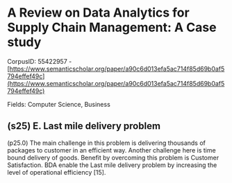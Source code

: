 # A Review on Data Analytics for Supply Chain Management: A Case study

CorpusID: 55422957 - [https://www.semanticscholar.org/paper/a90c6d013efa5ac714f85d69b0af5794effef49c](https://www.semanticscholar.org/paper/a90c6d013efa5ac714f85d69b0af5794effef49c)

Fields: Computer Science, Business

## (s25) E. Last mile delivery problem
(p25.0) The main challenge in this problem is delivering thousands of packages to customer in an efficient way. Another challenge here is time bound delivery of goods. Benefit by overcoming this problem is Customer Satisfaction. BDA enable the Last mile delivery problem by increasing the level of operational efficiency [15].
